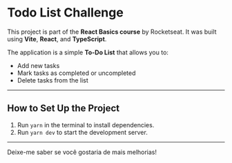 
# Todo List Challenge  

This project is part of the **React Basics course** by Rocketseat. It was built using **Vite**, **React**, and **TypeScript**.  

The application is a simple **To-Do List** that allows you to:  
- Add new tasks  
- Mark tasks as completed or uncompleted  
- Delete tasks from the list  

---

## How to Set Up the Project  

1. Run `yarn` in the terminal to install dependencies.  
2. Run `yarn dev` to start the development server.  

---  

Deixe-me saber se você gostaria de mais melhorias!
